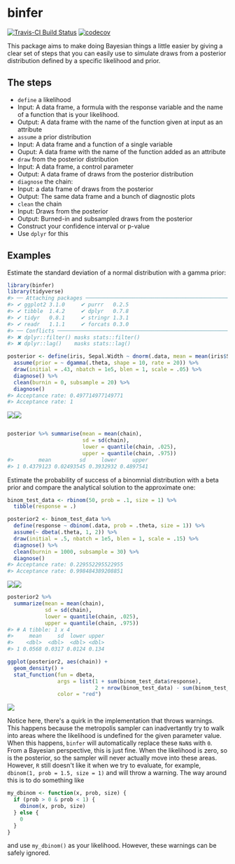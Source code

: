 binfer
================

[![Travis-CI Build Status](https://travis-ci.org/nicksolomon/binfer.svg?branch=master)](https://travis-ci.org/nicksolomon/binfer) [![codecov](https://codecov.io/gh/nicksolomon/binfer/branch/master/graph/badge.svg)](https://codecov.io/gh/nicksolomon/binfer)

This package aims to make doing Bayesian things a little easier by giving a clear set of steps that you can easily use to simulate draws from a posterior distribution defined by a specific likelihood and prior.

The steps
---------

-   `define` a likelihood
-   Input: A data frame, a formula with the response variable and the name of a function that is your likelihood.
-   Output: A data frame with the name of the function given at input as an attribute
-   `assume` a prior distribution
-   Input: A data frame and a function of a single variable
-   Ouput: A data frame with the name of the function added as an attribute
-   `draw` from the posterior distribution
-   Input: A data frame, a control parameter
-   Output: A data frame of draws from the posterior distribution
-   `diagnose` the chain:
-   Input: a data frame of draws from the posterior
-   Output: The same data frame and a bunch of diagnostic plots
-   `clean` the chain
-   Input: Draws from the posterior
-   Output: Burned-in and subsampled draws from the posterior
-   Construct your confidence interval or p-value
-   Use `dplyr` for this

Examples
--------

Estimate the standard deviation of a normal distribution with a gamma prior:

``` r
library(binfer)
library(tidyverse)
#> ── Attaching packages ─────────────────────────────────────────────────────────────────────────────── tidyverse 1.2.1 ──
#> ✔ ggplot2 3.1.0     ✔ purrr   0.2.5
#> ✔ tibble  1.4.2     ✔ dplyr   0.7.8
#> ✔ tidyr   0.8.1     ✔ stringr 1.3.1
#> ✔ readr   1.1.1     ✔ forcats 0.3.0
#> ── Conflicts ────────────────────────────────────────────────────────────────────────────────── tidyverse_conflicts() ──
#> ✖ dplyr::filter() masks stats::filter()
#> ✖ dplyr::lag()    masks stats::lag()

posterior <- define(iris, Sepal.Width ~ dnorm(.data, mean = mean(iris$Sepal.Width), sd = .theta)) %>% 
  assume(prior = ~ dgamma(.theta, shape = 10, rate = 20)) %>% 
  draw(initial = .43, nbatch = 1e5, blen = 1, scale = .05) %>% 
  diagnose() %>% 
  clean(burnin = 0, subsample = 20) %>% 
  diagnose()
#> Acceptance rate: 0.497714977149771
#> Acceptance rate: 1
```

![](man/figures/README-example1-1.png)![](man/figures/README-example1-2.png)

``` r

posterior %>% summarise(mean = mean(chain),
                        sd = sd(chain),
                        lower = quantile(chain, .025),
                        upper = quantile(chain, .975))
#>        mean         sd     lower     upper
#> 1 0.4379123 0.02493545 0.3932932 0.4897541
```

Estimate the probability of success of a binomnial distribution with a beta prior and compare the analytical solution to the approximate one:

``` r
binom_test_data <- rbinom(50, prob = .1, size = 1) %>% 
  tibble(response = .)

posterior2 <- binom_test_data %>% 
  define(response ~ dbinom(.data, prob = .theta, size = 1)) %>% 
  assume(~ dbeta(.theta, 1, 2)) %>% 
  draw(initial = .5, nbatch = 1e5, blen = 1, scale = .15) %>% 
  diagnose() %>% 
  clean(burnin = 1000, subsample = 30) %>% 
  diagnose()
#> Acceptance rate: 0.229552295522955
#> Acceptance rate: 0.998484389208851
```

![](man/figures/README-example2-1.png)![](man/figures/README-example2-2.png)

``` r
posterior2 %>% 
  summarize(mean = mean(chain), 
            sd = sd(chain), 
            lower = quantile(chain, .025), 
            upper = quantile(chain, .975))
#> # A tibble: 1 x 4
#>     mean     sd  lower upper
#>    <dbl>  <dbl>  <dbl> <dbl>
#> 1 0.0568 0.0317 0.0124 0.134

ggplot(posterior2, aes(chain)) + 
  geom_density() +
  stat_function(fun = dbeta, 
                args = list(1 + sum(binom_test_data$response), 
                            2 + nrow(binom_test_data) - sum(binom_test_data$response)),
                color = "red")
```

![](man/figures/README-example2-3.png)

Notice here, there's a quirk in the implementation that throws warnings. This happens because the metropolis sampler can inadvertantly try to walk into areas where the likelihood is undefined for the given parameter value. When this happens, `binfer` will automatically replace these `NaN`s with `0`. From a Bayesian perspective, this is just fine. When the likelihood is zero, so is the posterior, so the sampler will never actually move into these areas. However, `R` still doesn't like it when we try to evaluate, for example, `dbinom(1, prob = 1.5, size = 1)` and will throw a warning. The way around this is to do something like

``` r
my_dbinom <- function(x, prob, size) {
  if (prob > 0 & prob < 1) {
    dbinom(x, prob, size)
  } else {
    0
  }
}
```

and use `my_dbinom()` as your likelihood. However, these warnings can be safely ignored.
